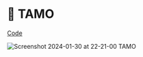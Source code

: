 # 🦉 TAMO

[Code](https://github.com/Edveika/Web-FrontEnd-Practice/tree/main/TAMO)

![Screenshot 2024-01-30 at 22-21-00 TAMO](https://github.com/Edveika/Web-FrontEnd-Practice/assets/113787144/d3ae298a-197d-449d-a0b3-fc50cfa0756d)
